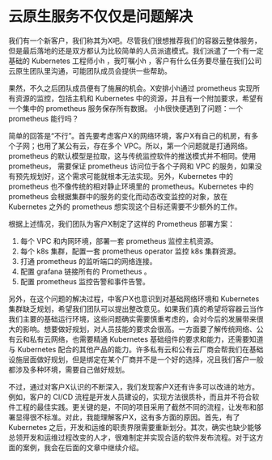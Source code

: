 # 云原生服务不仅仅是问题解决

我们有一个新客户，我们称其为X吧。尽管我们很想推荐我们的容器云整体服务，但是最后落地的还是双方都认为比较简单的人员派遣模式。我们派遣了一个有一定基础的 Kubernetes 工程师小h ，我叮嘱小h ，客户有什么任务要尽量在我们公司云原生团队里沟通，可能团队成员会提供一些帮助。

果然，不久之后团队成员便有了施展的机会。X安排小h通过 prometheus 实现所有资源的监控，包括主机和 Kubernetes 中的资源，并且有一个附加要求，希望有一个集中的 prometheus 服务保存所有数据。 小h很快便遇到了问题：一个 prometheus 能行吗？

简单的回答是“不行”。首先要考虑客户X的网络环境，客户X有自己的机房，有多个子网；也用了某公有云，存在多个 VPC。所以，第一个问题就是打通网络。prometheus 的默认模型是拉取，这与传统监控软件的推送模式并不相同。使用 prometheus， 需要保证 prometheus 访问位于各个子网和 VPC 的服务，如果没有预先规划好，这个需求可能就根本无法实现。另外，Kubernetes 中的 prometheus 也不像传统的相对静止环境里的 prometheus。Kubernetes 中的 prometheus 会根据集群中的服务的变化而动态改变监控的对象，放在 Kubernetes 之外的 prometheus 想实现这个目标还需要不少额外的工作。

根据上述情况，我们团队为客户X制定了这样的 Prometheus 部署方案：

1. 每个 VPC 和内网环境，部署一套 prometheus 监控主机资源。
2. 每个 k8s 集群，配置一套 prometheus operator 监控 k8s 集群资源。
3. 打通 prometheus 的监听端口的网络连接。
4. 配置 grafana 链接所有的 Prometheus 。
5. 配置 prometheus 监控告警和事件告警。

另外，在这个问题的解决过程，中客户X也意识到对基础网络环境和 Kubernetes 集群缺乏规划，希望我们团队可以提出整改意见。如果我们真的希望将容器云当作我们主要的基础运行环境，这些问题确实需要慎重考虑的，会对今后的发展带来很大的影响。想要做好规划，对人员技能的要求会很高。一方面要了解传统网络、公有云和私有云网络，也需要精通 Kubernetes 基础组件的要求和能力，还需要知道与 Kubernetes 配合的其他产品的能力。许多私有云和公有云厂商会帮我们在基础设施层面做好规划，但是绑定在某个厂商并不是一个好的选择，况且我们客户一般都涉及多种环境，需要自己做好规划。

不过，通过对客户X认识的不断深入，我们发现客户X还有许多可以改进的地方。例如，客户的 CI/CD 流程是开发人员建设的，实现方法很质朴，而且并不符合软件工程的最佳实践。更关键的是，不同的项目采用了截然不同的流程，让发布和部署显得很不标准。对此，我能理解客户X，这有多方面的原因。首先，有了 Kubernetes 之后，开发和运维的职责界限需要重新划分。其次，确实也缺少能够总领开发和运维过程改变的人才，很难制定并实现合适的软件发布流程。对于这方面的案例，我会在后面的文章中继续介绍。
